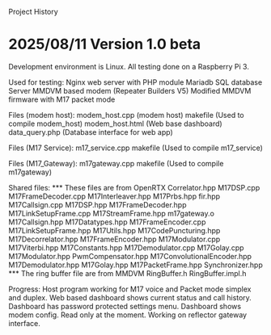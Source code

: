 Project History

2025/08/11 Version 1.0 beta
=================================================================
Development environment is Linux.
All testing done on a Raspberry Pi 3.

Used for testing:
Nginx web server with PHP module
Mariadb SQL database Server
MMDVM based modem (Repeater Builders V5)
Modified MMDVM firmware with M17 packet mode

Files (modem host):
modem_host.cpp  (modem host)
makefile        (Used to compile modem_host)
modem_host.html (Web base dashboard)
data_query.php  (Database interface for web app)

Files (M17 Service):
m17_service.cpp
makefile        (Used to compile m17_service)

Files (M17_Gateway):
m17gateway.cpp
makefile        (Used to compile m17gateway)

Shared files: *** These files are from OpenRTX
Correlator.hpp               M17DSP.cpp           M17FrameDecoder.cpp  M17Interleaver.hpp     M17Prbs.hpp         fir.hpp
M17Callsign.cpp              M17DSP.hpp           M17FrameDecoder.hpp  M17LinkSetupFrame.cpp  M17StreamFrame.hpp  m17gateway.o
M17Callsign.hpp              M17Datatypes.hpp     M17FrameEncoder.cpp  M17LinkSetupFrame.hpp  M17Utils.hpp
M17CodePuncturing.hpp        M17Decorrelator.hpp  M17FrameEncoder.hpp  M17Modulator.cpp       M17Viterbi.hpp
M17Constants.hpp             M17Demodulator.cpp   M17Golay.cpp         M17Modulator.hpp       PwmCompensator.hpp
M17ConvolutionalEncoder.hpp  M17Demodulator.hpp   M17Golay.hpp         M17PacketFrame.hpp     Synchronizer.hpp
*** The ring buffer file are from MMDVM
RingBuffer.h
RingBuffer.impl.h

Progress:
Host program working for M17 voice and Packet mode simplex and duplex.
Web based dashboard shows current status and call history.
Dashboard has password protected settings menu.
Dashboard shows modem config. Read only at the moment.
Working on reflector gateway interface.
